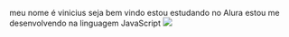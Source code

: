 meu nome é vinicius
seja bem vindo
estou estudando no Alura
estou me desenvolvendo na linguagem JavaScript
 ![](https://www.google.com/url?sa=i&url=https%3A%2F%2Fthirstymag.com%2FAmong-Us-Gif-Flyby-735861.html&psig=AOvVaw2xhRBSRqNvf6jfDvnmrpT1&ust=1716573868672000&source=images&cd=vfe&opi=89978449&ved=0CA8QjRxqFwoTCNiGtc-upIYDFQAAAAAdAAAAABAE)
